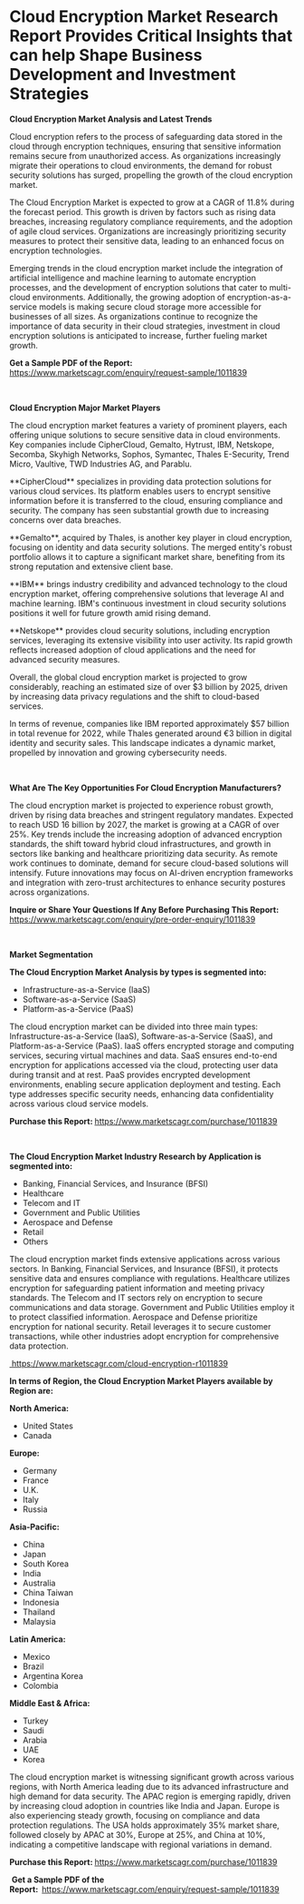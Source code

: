 <p><h1>Cloud Encryption Market Research Report Provides Critical Insights that can help Shape Business Development and Investment Strategies</h1></p><p><strong>Cloud Encryption Market Analysis and Latest Trends</strong></p>
<p><p>Cloud encryption refers to the process of safeguarding data stored in the cloud through encryption techniques, ensuring that sensitive information remains secure from unauthorized access. As organizations increasingly migrate their operations to cloud environments, the demand for robust security solutions has surged, propelling the growth of the cloud encryption market.</p><p>The Cloud Encryption Market is expected to grow at a CAGR of 11.8% during the forecast period. This growth is driven by factors such as rising data breaches, increasing regulatory compliance requirements, and the adoption of agile cloud services. Organizations are increasingly prioritizing security measures to protect their sensitive data, leading to an enhanced focus on encryption technologies.</p><p>Emerging trends in the cloud encryption market include the integration of artificial intelligence and machine learning to automate encryption processes, and the development of encryption solutions that cater to multi-cloud environments. Additionally, the growing adoption of encryption-as-a-service models is making secure cloud storage more accessible for businesses of all sizes. As organizations continue to recognize the importance of data security in their cloud strategies, investment in cloud encryption solutions is anticipated to increase, further fueling market growth.</p></p>
<p><strong>Get a Sample PDF of the Report:&nbsp;</strong> <a href="https://www.marketscagr.com/enquiry/request-sample/1011839?utm_campaign=2465&utm_medium=2&utm_source=Github&utm_content=ia&utm_term=17042025&utm_id=cloud-encryption">https://www.marketscagr.com/enquiry/request-sample/1011839</a></p>
<p>&nbsp;</p>
<p><strong>Cloud Encryption Major Market Players</strong></p>
<p><p>The cloud encryption market features a variety of prominent players, each offering unique solutions to secure sensitive data in cloud environments. Key companies include CipherCloud, Gemalto, Hytrust, IBM, Netskope, Secomba, Skyhigh Networks, Sophos, Symantec, Thales E-Security, Trend Micro, Vaultive, TWD Industries AG, and Parablu.</p><p>**CipherCloud** specializes in providing data protection solutions for various cloud services. Its platform enables users to encrypt sensitive information before it is transferred to the cloud, ensuring compliance and security. The company has seen substantial growth due to increasing concerns over data breaches.</p><p>**Gemalto**, acquired by Thales, is another key player in cloud encryption, focusing on identity and data security solutions. The merged entity's robust portfolio allows it to capture a significant market share, benefiting from its strong reputation and extensive client base.</p><p>**IBM** brings industry credibility and advanced technology to the cloud encryption market, offering comprehensive solutions that leverage AI and machine learning. IBM's continuous investment in cloud security solutions positions it well for future growth amid rising demand.</p><p>**Netskope** provides cloud security solutions, including encryption services, leveraging its extensive visibility into user activity. Its rapid growth reflects increased adoption of cloud applications and the need for advanced security measures.</p><p>Overall, the global cloud encryption market is projected to grow considerably, reaching an estimated size of over $3 billion by 2025, driven by increasing data privacy regulations and the shift to cloud-based services.</p><p>In terms of revenue, companies like IBM reported approximately $57 billion in total revenue for 2022, while Thales generated around €3 billion in digital identity and security sales. This landscape indicates a dynamic market, propelled by innovation and growing cybersecurity needs.</p></p>
<p>&nbsp;</p>
<p><strong>What Are The Key Opportunities For Cloud Encryption Manufacturers?</strong></p>
<p><p>The cloud encryption market is projected to experience robust growth, driven by rising data breaches and stringent regulatory mandates. Expected to reach USD 16 billion by 2027, the market is growing at a CAGR of over 25%. Key trends include the increasing adoption of advanced encryption standards, the shift toward hybrid cloud infrastructures, and growth in sectors like banking and healthcare prioritizing data security. As remote work continues to dominate, demand for secure cloud-based solutions will intensify. Future innovations may focus on AI-driven encryption frameworks and integration with zero-trust architectures to enhance security postures across organizations.</p></p>
<p><strong>Inquire or Share Your Questions If Any Before Purchasing This Report:</strong> <a href="https://www.marketscagr.com/enquiry/pre-order-enquiry/1011839?utm_campaign=2465&utm_medium=2&utm_source=Github&utm_content=ia&utm_term=17042025&utm_id=cloud-encryption">https://www.marketscagr.com/enquiry/pre-order-enquiry/1011839</a></p>
<p>&nbsp;</p>
<p><strong>Market Segmentation</strong></p>
<p><strong>The Cloud Encryption Market Analysis by types is segmented into:</strong></p>
<p><ul><li>Infrastructure-as-a-Service (IaaS)</li><li>Software-as-a-Service (SaaS)</li><li>Platform-as-a-Service (PaaS)</li></ul></p>
<p><p>The cloud encryption market can be divided into three main types: Infrastructure-as-a-Service (IaaS), Software-as-a-Service (SaaS), and Platform-as-a-Service (PaaS). IaaS offers encrypted storage and computing services, securing virtual machines and data. SaaS ensures end-to-end encryption for applications accessed via the cloud, protecting user data during transit and at rest. PaaS provides encrypted development environments, enabling secure application deployment and testing. Each type addresses specific security needs, enhancing data confidentiality across various cloud service models.</p></p>
<p><strong>Purchase this Report:&nbsp;</strong><a href="https://www.marketscagr.com/purchase/1011839?utm_campaign=2465&utm_medium=2&utm_source=Github&utm_content=ia&utm_term=17042025&utm_id=cloud-encryption">https://www.marketscagr.com/purchase/1011839</a></p>
<p>&nbsp;</p>
<p><strong>The Cloud Encryption Market Industry Research by Application is segmented into:</strong></p>
<p><ul><li>Banking, Financial Services, and Insurance (BFSI)</li><li>Healthcare</li><li>Telecom and IT</li><li>Government and Public Utilities</li><li>Aerospace and Defense</li><li>Retail</li><li>Others</li></ul></p>
<p><p>The cloud encryption market finds extensive applications across various sectors. In Banking, Financial Services, and Insurance (BFSI), it protects sensitive data and ensures compliance with regulations. Healthcare utilizes encryption for safeguarding patient information and meeting privacy standards. The Telecom and IT sectors rely on encryption to secure communications and data storage. Government and Public Utilities employ it to protect classified information. Aerospace and Defense prioritize encryption for national security. Retail leverages it to secure customer transactions, while other industries adopt encryption for comprehensive data protection.</p></p>
<p><a href="https://www.marketscagr.com/cloud-encryption-r1011839?utm_campaign=2465&utm_medium=2&utm_source=Github&utm_content=ia&utm_term=17042025&utm_id=cloud-encryption">&nbsp;https://www.marketscagr.com/cloud-encryption-r1011839</a></p>
<p><strong>In terms of Region, the Cloud Encryption Market Players available by Region are:</strong></p>
<p>
    <p> <strong> North America: </strong>
        <ul>
            <li>United States</li>
            <li>Canada</li>
        </ul>
        </p> 
    <p> <strong> Europe: </strong>
        <ul>
            <li>Germany</li>
            <li>France</li>
            <li>U.K.</li>
            <li>Italy</li>
            <li>Russia</li>
        </ul>
        </p> 
    <p> <strong> Asia-Pacific: </strong>
        <ul>
            <li>China</li>
            <li>Japan</li>
            <li>South Korea</li>
            <li>India</li>
            <li>Australia</li>
            <li>China Taiwan</li>
            <li>Indonesia</li>
            <li>Thailand</li>
            <li>Malaysia</li>
        </ul>
        </p> 
    <p> <strong> Latin America: </strong>
        <ul>
            <li>Mexico</li>
            <li>Brazil</li>
            <li>Argentina Korea</li>
            <li>Colombia</li>
        </ul>
        </p> 
    <p> <strong> Middle East & Africa: </strong>
        <ul>
            <li>Turkey</li>
            <li>Saudi</li>
            <li>Arabia</li>
            <li>UAE</li>
            <li>Korea</li>
        </ul>
    </p>
    </p>
<p><p>The cloud encryption market is witnessing significant growth across various regions, with North America leading due to its advanced infrastructure and high demand for data security. The APAC region is emerging rapidly, driven by increasing cloud adoption in countries like India and Japan. Europe is also experiencing steady growth, focusing on compliance and data protection regulations. The USA holds approximately 35% market share, followed closely by APAC at 30%, Europe at 25%, and China at 10%, indicating a competitive landscape with regional variations in demand.</p></p>
<p><strong>Purchase this Report: </strong><a href="https://www.marketscagr.com/purchase/1011839?utm_campaign=2465&utm_medium=2&utm_source=Github&utm_content=ia&utm_term=17042025&utm_id=cloud-encryption">https://www.marketscagr.com/purchase/1011839</a></p>
<p>&nbsp;<strong>Get a Sample PDF of the Report:&nbsp;&nbsp;</strong><a href="https://www.marketscagr.com/enquiry/request-sample/1011839?utm_campaign=2465&utm_medium=2&utm_source=Github&utm_content=ia&utm_term=17042025&utm_id=cloud-encryption">https://www.marketscagr.com/enquiry/request-sample/1011839</a></p>
<p><strong></strong></p>
<p><p></p><p></p><p></p></p>